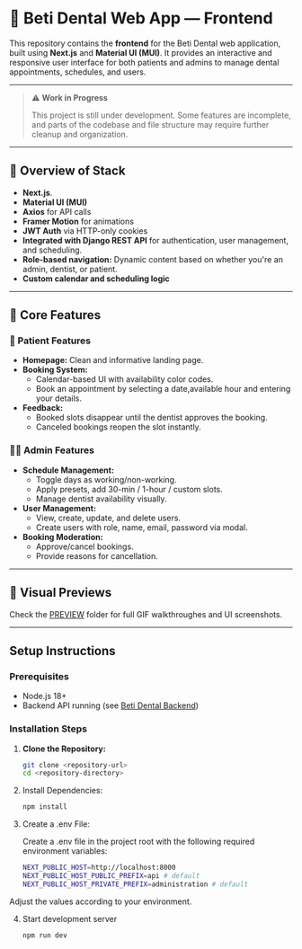 # 🦷 Beti Dental Web App — Frontend

This repository contains the **frontend** for the Beti Dental web application, built using **Next.js** and **Material
UI (MUI)**. It provides an interactive and responsive user interface for both patients and admins to manage dental
appointments, schedules, and users.

---

> ⚠️ **Work in Progress**
>
> This project is still under development. Some features are incomplete, and parts of the codebase and file structure may require further cleanup and organization.

---

## 🧠 Overview of Stack

- **Next.js**.
- **Material UI (MUI)**
- **Axios** for API calls
- **Framer Motion** for animations
- **JWT Auth** via HTTP-only cookies
- **Integrated with Django REST API** for authentication, user management, and scheduling.
- **Role-based navigation:** Dynamic content based on whether you're an admin, dentist, or patient.
- **Custom calendar and scheduling logic**

---

## 🎯 Core Features

### 🧑 Patient Features

- **Homepage:** Clean and informative landing page.
- **Booking System:**
    - Calendar-based UI with availability color codes.
    - Book an appointment by selecting a date,available hour and entering your details.
- **Feedback:**
    - Booked slots disappear until the dentist approves the booking.
    - Canceled bookings reopen the slot instantly.

### 👩‍⚕️ Admin Features

- **Schedule Management:**
    - Toggle days as working/non-working.
    - Apply presets, add 30-min / 1-hour / custom slots.
    - Manage dentist availability visually.
- **User Management:**
    - View, create, update, and delete users.
    - Create users with role, name, email, password via modal.
- **Booking Moderation:**
    - Approve/cancel bookings.
    - Provide reasons for cancellation.

---

## 📸 Visual Previews

Check the [PREVIEW](preview/) folder for full GIF walkthroughes and UI screenshots.

---

## Setup Instructions

### Prerequisites

- Node.js 18+
- Backend API running (see [Beti Dental Backend](https://github.com/dandr94/beti-dental-backend))

### Installation Steps

1. **Clone the Repository:**

   ```bash
   git clone <repository-url>
   cd <repository-directory>

2. Install Dependencies:

    ```bash
    npm install

3. Create a .env File:

   Create a .env file in the project root with the following required environment variables:

    ```bash
    NEXT_PUBLIC_HOST=http://localhost:8000
    NEXT_PUBLIC_HOST_PUBLIC_PREFIX=api # default
    NEXT_PUBLIC_HOST_PRIVATE_PREFIX=administration # default

Adjust the values according to your environment.

4. Start development server

    ```bash
    npm run dev